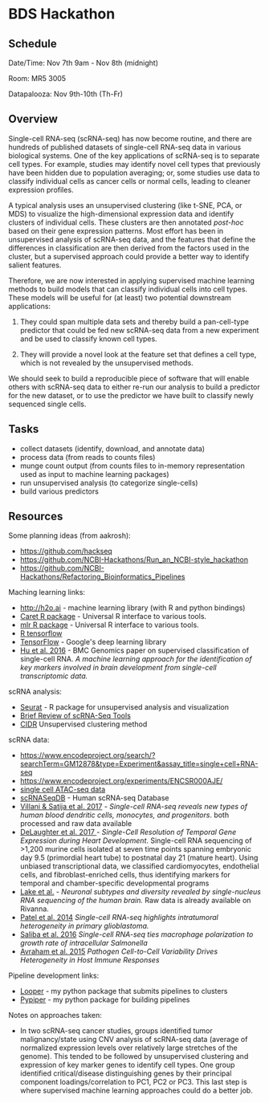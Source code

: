 # BDS Hackathon

## Schedule

Date/Time: Nov 7th 9am - Nov 8th (midnight)

Room: MR5 3005

Datapalooza: Nov 9th-10th (Th-Fr)

## Overview

Single-cell RNA-seq (scRNA-seq) has now become routine, and there are hundreds of published datasets of single-cell RNA-seq data in various biological systems. One of the key applications of scRNA-seq is to separate cell types. For example, studies may identify novel cell types that previously have been hidden due to population averaging; or, some studies use data to classify individual cells as cancer cells or normal cells, leading to cleaner expression profiles.

A typical analysis uses an unsupervised clustering (like t-SNE, PCA, or MDS) to visualize the high-dimensional expression data and identify clusters of individual cells. These clusters are then annotated *post-hoc* based on their gene expression patterns. Most effort has been in unsupervised analysis of scRNA-seq data, and the features that define the differences in classification are then derived from the factors used in the cluster, but a supervised approach could provide a better way to identify salient features.

Therefore, we are now interested in applying supervised machine learning methods to build models that can classify individual cells into cell types. These models will be useful for (at least) two potential downstream applications:

1. They could span multiple data sets and thereby build a pan-cell-type predictor that could be fed new scRNA-seq data from a new experiment and be used to classify known cell types.

2. They will provide a novel look at the feature set that defines a cell type, which is not revealed by the unsupervised methods.

We should seek to build a reproducible piece of software that will enable others with scRNA-seq data to either re-run our analysis to build a predictor for the new dataset, or to use the predictor we have built to classify newly sequenced single cells.

## Tasks

- collect datasets (identify, download, and annotate data)
- process data (from reads to counts files)
- munge count output (from counts files to in-memory representation used as input to machine learning packages)
- run unsupervised analysis (to categorize single-cells)
- build various predictors


## Resources
Some planning ideas (from aakrosh):

* https://github.com/hackseq
* https://github.com/NCBI-Hackathons/Run_an_NCBI-style_hackathon
* https://github.com/NCBI-Hackathons/Refactoring_Bioinformatics_Pipelines

Maching learning links:
* http://h2o.ai - machine learning library (with R and python bindings)
* [Caret R package](http://topepo.github.io/caret/visualizations.html) - Universal R interface to various tools.
* [mlr R package](https://cran.r-project.org/web/packages/mlr/index.html) - Universal R interface to various tools.
* [R tensorflow](https://github.com/rstudio/tensorflow)
* [TensorFlow](https://www.tensorflow.org/) - Google's deep learning library
* [Hu et al. 2016](https://www.ncbi.nlm.nih.gov/pubmed/28155657) - BMC Genomics paper on supervised classification of single-cell RNA. *A machine learning approach for the identification of key markers involved in brain development from single-cell transcriptomic data.*

scRNA  analysis:
* [Seurat](http://satijalab.org/seurat/) - R package for unsupervised analysis and visualization
* [Brief Review of scRNA-Seq Tools](https://www.nature.com/news/single-cell-sequencing-made-simple-1.22233)
* [CIDR](https://genomebiology.biomedcentral.com/articles/10.1186/s13059-017-1188-0) Unsupervised clustering method

scRNA data:
* https://www.encodeproject.org/search/?searchTerm=GM12878&type=Experiment&assay_title=single+cell+RNA-seq 
* https://www.encodeproject.org/experiments/ENCSR000AJE/
* [single cell ATAC-seq data](https://www.nature.com/nature/journal/v523/n7561/pdf/nature14590.pdf)
* [scRNASeqDB](https://bioinfo.uth.edu/scrnaseqdb/) - Human scRNA-seq Database
* [Villani & Satija et al. 2017](http://doi.org/10.1126/science.aah4573) - *Single-cell RNA-seq reveals new types of human blood dendritic cells, monocytes, and progenitors*. both processed and raw data available
* [DeLaughter et al. 2017 ](https://www.ncbi.nlm.nih.gov/pubmed/27840107) - *Single-Cell Resolution of Temporal Gene Expression during Heart Development*. Single-cell RNA sequencing of >1,200 murine cells isolated at seven time points spanning embryonic day 9.5 (primordial heart tube) to postnatal day 21 (mature heart). Using unbiased transcriptional data, we classified cardiomyocytes, endothelial cells, and fibroblast-enriched cells, thus identifying markers for temporal and chamber-specific developmental programs
* [Lake et al.](https://www.ncbi.nlm.nih.gov/pubmed/27339989) - *Neuronal subtypes and diversity revealed by single-nucleus RNA sequencing of the human brain.* Raw data is already available on Rivanna.
* [Patel et al. 2014](https://www.ncbi.nlm.nih.gov/pubmed/24925914) *Single-cell RNA-seq highlights intratumoral heterogeneity in primary glioblastoma.*
* [Saliba et al. 2016](https://www.nature.com/articles/nmicrobiol2016206) *Single-cell RNA-seq ties macrophage polarization to growth rate of intracellular Salmonella*
* [Avraham et al. 2015](https://www.ncbi.nlm.nih.gov/pubmed/26343579) *Pathogen Cell-to-Cell Variability Drives Heterogeneity in Host Immune Responses*

Pipeline development links:
* [Looper](http://looper.readthedocs.io/) - my python package that submits pipelines to clusters
* [Pypiper](http://pypiper.readthedocs.io/) - my python package for building pipelines

Notes on approaches taken:
* In two scRNA-seq cancer studies, groups identified tumor malignancy/state using CNV analysis of scRNA-seq data (average of normalized expression levels over relatively large stretches of the genome).  This tended to be followed by unsupervised clustering and expression of key marker genes to identify cell types.  One group identified critical/disease distinguishing genes by their principal component loadings/correlation to PC1, PC2 or PC3.  This last step is where supervised machine learning approaches could do a better job.   
